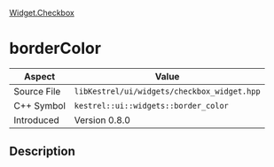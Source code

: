 [Widget.Checkbox](index)
# borderColor
| Aspect | Value |
| --- | --- |
| Source File | `libKestrel/ui/widgets/checkbox_widget.hpp` |
| C++ Symbol | `kestrel::ui::widgets::border_color` |
| Introduced | Version 0.8.0 |
## Description

